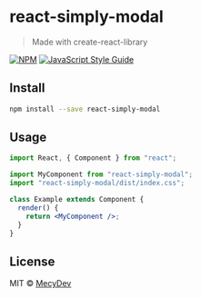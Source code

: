 # react-simply-modal

> Made with create-react-library

[![NPM](https://img.shields.io/npm/v/react-simply-modal.svg)](https://www.npmjs.com/package/react-simply-modal) [![JavaScript Style Guide](https://img.shields.io/badge/code_style-standard-brightgreen.svg)](https://standardjs.com)

## Install

```bash
npm install --save react-simply-modal
```

## Usage

```jsx
import React, { Component } from "react";

import MyComponent from "react-simply-modal";
import "react-simply-modal/dist/index.css";

class Example extends Component {
  render() {
    return <MyComponent />;
  }
}
```

## License

MIT © [MecyDev](https://github.com/MecyDev)
